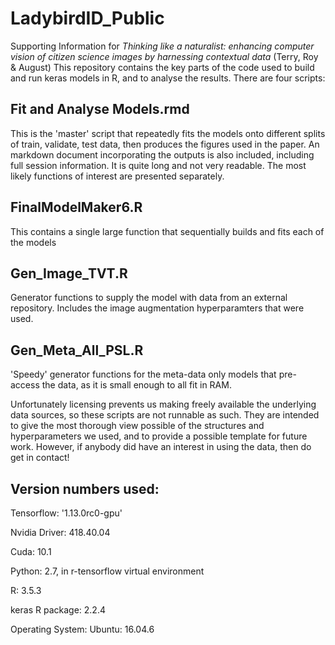 # LadybirdID_Public

 Supporting Information for *Thinking like a naturalist: enhancing computer vision of citizen science images by harnessing contextual data* (Terry, Roy & August)
This repository contains the key parts of the code used to build and run keras models in R, and to analyse the results. 
There are four scripts:

## Fit and Analyse Models.rmd

This is the 'master' script that repeatedly fits the models onto different splits of train, validate, test data, then produces the figures used in the paper. An markdown document incorporating the outputs is also included, including full session information. It is quite long and not very readable. The most likely functions of interest are presented separately. 

## FinalModelMaker6.R 

This contains a single large function that sequentially builds and fits each of the models

## Gen_Image_TVT.R

Generator functions to supply the model with data from an external repository. Includes the image augmentation hyperparamters that were used. 

## Gen_Meta_All_PSL.R

'Speedy' generator functions for the meta-data only models that pre-access the data, as it is small enough to all fit in RAM.

Unfortunately licensing prevents us making freely available the underlying data sources, so these scripts are not runnable as such. They are intended to give the most thorough view possible of the structures and hyperparameters we used, and to provide a possible template for future work. However, if anybody did have an interest in using the data, then do get in contact!

## Version numbers used:

Tensorflow: '1.13.0rc0-gpu'

Nvidia Driver: 418.40.04

Cuda: 10.1

Python: 2.7, in r-tensorflow virtual environment

R: 3.5.3

keras R package: 2.2.4

Operating System: Ubuntu: 16.04.6
